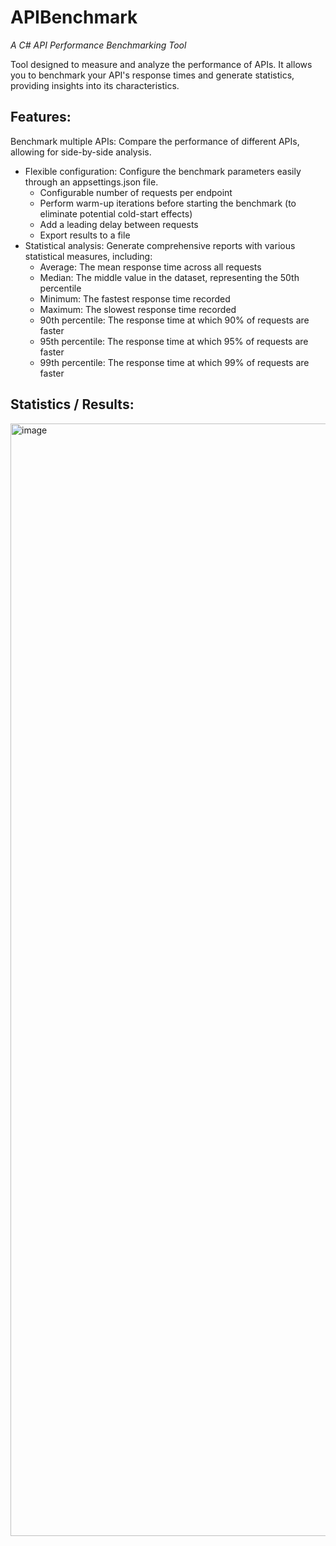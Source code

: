 # APIBenchmark

*A C# API Performance Benchmarking Tool*

Tool designed to measure and analyze the performance of APIs. It allows you to benchmark your API's response times and generate statistics, providing insights into its characteristics.

## Features:

Benchmark multiple APIs: Compare the performance of different APIs, allowing for side-by-side analysis.
- Flexible configuration: Configure the benchmark parameters easily through an appsettings.json file.
  - Configurable number of requests per endpoint
  - Perform warm-up iterations before starting the benchmark (to eliminate potential cold-start effects)
  - Add a leading delay between requests
  - Export results to a file
- Statistical analysis: Generate comprehensive reports with various statistical measures, including:
  - Average: The mean response time across all requests
  - Median: The middle value in the dataset, representing the 50th percentile
  - Minimum: The fastest response time recorded
  - Maximum: The slowest response time recorded
  - 90th percentile: The response time at which 90% of requests are faster
  - 95th percentile: The response time at which 95% of requests are faster
  - 99th percentile: The response time at which 99% of requests are faster
 

## Statistics / Results:
 
  <img width="1780" alt="image" src="https://github.com/tiasmt/APIBenchmark/assets/20759400/d149ec0d-b1b8-47b2-9c3f-052db7ed6e7d">

